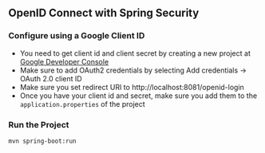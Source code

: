 
## OpenID Connect with Spring Security

### Configure using a Google Client ID

- You need to get client id and client secret by creating a new project at [Google Developer Console](https://console.developers.google.com/project/_/apiui/credential?pli=1)
- Make sure to add OAuth2 credentials by selecting Add credentials -> OAuth 2.0 client ID
- Make sure you set redirect URI to http://localhost:8081/openid-login
- Once you have your client id and secret, make sure you add them to the `application.properties` of the project

### Run the Project
```
mvn spring-boot:run
```
